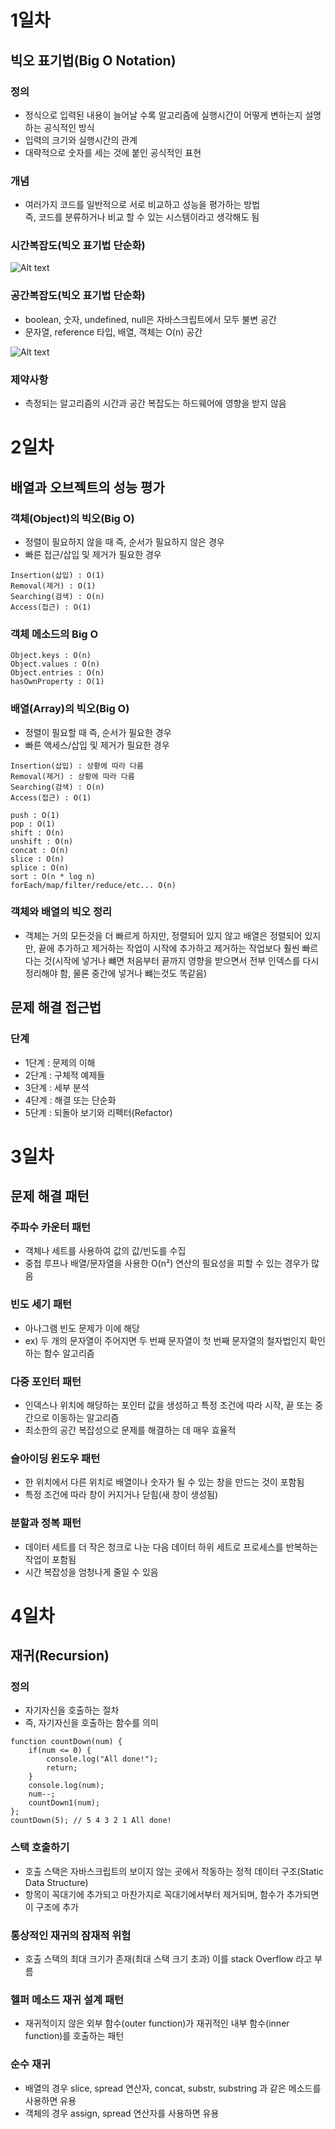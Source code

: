 # 1일차
## 빅오 표기법(Big O Notation)
### 정의
* 정식으로 입력된 내용이 늘어날 수록 알고리즘에 실행시간이 어떻게 변하는지 설명하는 공식적인 방식
* 입력의 크기와 실행시간의 관계
* 대략적으로 숫자를 세는 것에 붙인 공식적인 표현

### 개념
* 여러가지 코드를 일반적으로 서로 비교하고 성능을 평가하는 방법<br/>
즉, 코드를 분류하거나 비교 할 수 있는 시스템이라고 생각해도 됨

### 시간복잡도(빅오 표기법 단순화)
![Alt text](assets/Pasted-Graphic.png)

### 공간복잡도(빅오 표기법 단순화)
* boolean, 숫자, undefined, null은 자바스크립트에서 모두 불변 공간
* 문자열, reference 타입, 배열, 객체는 O(n) 공간

![Alt text](assets/Pasted-Graphic.png)

### 제약사항
* 측정되는 알고리즘의 시간과 공간 복잡도는 하드웨어에 영향을 받지 않음

# 2일차
## 배열과 오브젝트의 성능 평가
### 객체(Object)의 빅오(Big O)
* 정렬이 필요하지 않을 때 즉, 순서가 필요하지 않은 경우
* 빠른 접근/삽입 및 제거가 필요한 경우
```
Insertion(삽입) : O(1)
Removal(제거) : O(1)
Searching(검색) : O(n)
Access(접근) : O(1)
```
### 객체 메소드의 Big O
```
Object.keys : O(n)
Object.values : O(n)
Object.entries : O(n)
hasOwnProperty : O(1)
```
### 배열(Array)의 빅오(Big O)
* 정렬이 필요할 때 즉, 순서가 필요한 경우
* 빠른 액세스/삽입 및 제거가 필요한 경우
```
Insertion(삽입) : 상황에 따라 다름
Removal(제거) : 상황에 따라 다름
Searching(검색) : O(n)
Access(접근) : O(1)
```
```
push : O(1)
pop : O(1)
shift : O(n)
unshift : O(n)
concat : O(n)
slice : O(n)
splice : O(n)
sort : O(n * log n)
forEach/map/filter/reduce/etc... O(n)
```
### 객체와 배열의 빅오 정리
* 객체는 거의 모든것을 더 빠르게 하지만, 정렬되어 있지 않고
배열은 정렬되어 있지만, 끝에 추가하고 제거하는 작업이 시작에 추가하고 제거하는 작업보다 훨씬 빠르다는 것(시작에 넣거나 뺴면 처음부터 끝까지 영향을 받으면서 전부 인덱스를 다시 정리해야 함, 물론 중간에 넣거나 뺴는것도 똑같음)

## 문제 해결 접근법
### 단계
* 1단계 : 문제의 이해
* 2단계 : 구체적 예제들
* 3단계 : 세부 분석
* 4단계 : 해결 또는 단순화
* 5단계 : 되돌아 보기와 리펙터(Refactor)

# 3일차
## 문제 해결 패턴
### 주파수 카운터 패턴
* 객체나 세트를 사용하여 값의 값/빈도를 수집
* 중첩 루프나 배열/문자열을 사용한 O(n²) 연산의 필요성을 피할 수 있는 경우가 많음
### 빈도 세기 패턴
* 아나그램 빈도 문제가 이에 해당
* ex) 두 개의 문자열이 주어지면 두 번째 문자열이 첫 번째 문자열의 철자법인지 확인하는 함수 알고리즘
### 다중 포인터 패턴
* 인덱스나 위치에 해당하는 포인터 값을 생성하고 특정 조건에 따라 시작, 끝 또는 중간으로 이동하는 알고리즘
* 최소한의 공간 복잡성으로 문제를 해결하는 데 매우 효율적
### 슬아이딩 윈도우 패턴
* 한 위치에서 다른 위치로 배열이나 숫자가 될 수 있는 창을 만드는 것이 포함됨
* 특정 조건에 따라 창이 커지거나 닫힘(새 창이 생성됨)
### 분할과 정복 패턴
* 데이터 세트를 더 작은 청크로 나눈 다음 데이터 하위 세트로 프로세스를 반복하는 작업이 포함됨
* 시간 복잡성을 엄청나게 줄일 수 있음

# 4일차
## 재귀(Recursion)
### 정의
* 자기자신을 호출하는 절차
* 즉, 자기자신을 호출하는 함수를 의미
```
function countDown(num) {
    if(num <= 0) {
        console.log("All done!");
        return;
    }
    console.log(num);
    num--;
    countDown1(num);
};
countDown(5); // 5 4 3 2 1 All done!
```
### 스택 호출하기
* 호출 스택은 자바스크립트의 보이지 않는 곳에서 작동하는 정적 데이터 구조(Static Data Structure)
* 항목이 꼭대기에 추가되고 마찬가지로 꼭대기에서부터 제거되며, 함수가 추가되면 이 구조에 추가
### 통상적인 재귀의 잠재적 위험
* 호출 스택의 최대 크기가 존재(최대 스택 크기 초과) 이를 stack Overflow 라고 부름
### 헬퍼 메소드 재귀 설계 패턴
* 재귀적이지 않은 외부 함수(outer function)가 재귀적인 내부 함수(inner function)를 호출하는 패턴
### 순수 재귀
* 배열의 경우 slice, spread 연산자, concat, substr, substring 과 같은 메소드를 사용하면 유용
* 객체의 경우 assign, spread 연산자를 사용하면 유용



